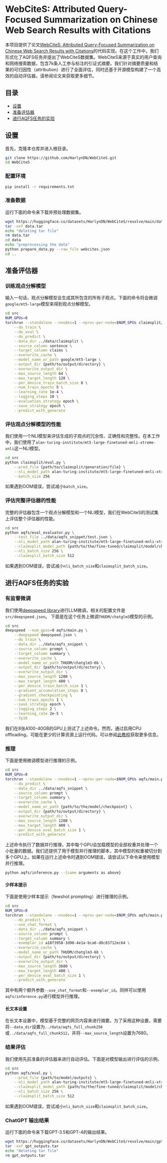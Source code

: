 # WebCiteS: Attributed Query-Focused Summarization on Chinese Web Search Results with Citations

本项目提供了论文[WebCiteS: Attributed Query-Focused Summarization on Chinese Web Search Results with Citations](https://arxiv.org/abs/2403.01774)的代码实现。在这个工作中，我们形式化了AQFS任务并提出了WebCiteS数据集。WebCiteS来源于真实的用户查询和网络搜索数据，包含7k条人工参与标注的引证式摘要。我们针对摘要质量和结果的可归因性（attribution）进行了全面评估，同时还基于开源模型构建了一个高效的自动评估器。请参阅论文来获取更多细节。


## 目录
- [设置](#setup)
- [准备评估器](#prepare-the-evaluator)
- [进行AQFS任务的实验](#experiments-on-the-aqfs-task)

## 设置
首先，克隆本仓库并进入根目录。
```bash
git clone https://github.com/HarlynDN/WebCiteS.git
cd WebCiteS
```
### 配置环境
```bash
pip install -r requirements.txt
```

### 准备数据
运行下面的命令来下载并预处理数据集。
```bash
wget https://huggingface.co/datasets/HarlynDN/WebCiteS/resolve/main/data.tar
tar -xvf data.tar
echo "deleting tar file"
rm data.tar
cd data
echo "preprocessing the data"
python prepare_data.py --raw_file webcites.json
cd ..
```

## 准备评估器

### 训练观点分解模型
输入一句话，观点分解模型会生成其所包含的所有子观点。下面的命令将会微调`google/mt5-large`模型来得到观点分解模型。

```bash
cd src
NUM_GPUs=8
torchrun --standalone --nnodes=1 --nproc-per-node=$NUM_GPUs claimsplit/main.py \
    --do_train \
    --do_eval \
    --do_predict \
    --data_dir ../data/claimsplit \
    --source_column sentence \
    --target_column claims \
    --overwrite_cache \
    --model_name_or_path google/mt5-large \
    --output_dir {path/to/output/directory} \
    --overwrite_output_dir \
    --max_source_length 64 \
    --max_target_length 128 \
    --per_device_train_batch_size 8 \
    --num_train_epochs 5 \
    --learning_rate 1e-4 \
    --logging_steps 10 \
    --evaluation_strategy epoch \
    --save_strategy epoch \
    --predict_with_generate 
```

### 评估观点分解模型的性能

我们使用一个NLI模型来评估生成的子观点的冗余性、正确性和完整性。在本工作中，我们使用了`alan-turing-institute/mt5-large-finetuned-mnli-xtreme-xnli`这一NLI模型。

```bash
cd src
python claimsplit/eval.py \
    --pred_file {path/to/claimsplit/generation/file} \
    --nli_model_path alan-turing-institute/mt5-large-finetuned-mnli-xtreme-xnli \
    --batch_size 256
```
如果遇到OOM错误，尝试减小`batch_size`。


### 评估完整评估器的性能

完整的评估器包含一个观点分解模型和一个NLI模型，我们在WebCiteS的测试集上评估整个评估器的性能。


```bash
cd src
python aqfs/eval_evaluator.py \
    --test_file ../data/aqfs_snippet/test.json \
    --nli_model_path alan-turing-institute/mt5-large-finetuned-mnli-xtreme-xnli \
    --claimsplit_model_path {path/to/the/fine-tuned/claimsplit/model/checkpoint} \
    --nli_batch_size 256 \
    --claimsplit_batch_size 512 
``` 

如果遇到OOM错误，尝试减小`nli_batch_size`和`claimsplit_batch_size`。

## 进行AQFS任务的实验

### 有监督微调
我们使用[deepspeed library](https://github.com/microsoft/DeepSpeed)进行LLM微调，相关的配置文件是`src/deepspeed.json`。
下面是在这个任务上微调`THUDM/chatglm3`模型的示例。
```bash
cd src
deepspeed --num_gpus=8 aqfs/main.py \
    --deepspeed deepspeed.json \
    --do_train \
    --data_dir ../data/aqfs_snippet \
    --source_column prompt \
    --target_column summary \
    --overwrite_cache \
    --model_name_or_path THUDM/chatglm3-6b \
    --output_dir {path/to/output/directory} \
    --overwrite_output_dir \
    --max_source_length 1280 \
    --max_target_length 400 \
    --per_device_train_batch_size 1 \
    --gradient_accumulation_steps 8 \
    --gradient_checkpointing \
    --num_train_epochs 1 \
    --save_strategy epoch \
    --logging_steps 2 \
    --learning_rate 2e-5 \
    --fp16
```

我们在8张A100-40GB的GPU上测试了上述命令。然而，通过启用CPU offloading，可能在更少的计算资源上运行代码。可以参阅[此教程](https://huggingface.co/docs/transformers/v4.38.2/deepspeed)获取更多信息。

### 推理
下面是使用微调模型进行推理的示例。
```bash
cd src
NUM_GPUs=8
torchrun --standalone --nnodes=1 --nproc-per-node=$NUM_GPUs aqfs/main.py \
    --do_predict \
    --data_dir ../data/aqfs_snippet \
    --source_column prompt \
    --target_column summary \
    --overwrite_cache \
    --model_name_or_path {path/to/the/model/checkpoint} \
    --output_dir {path/to/output/directory} \
    --overwrite_output_dir \
    --max_source_length 1280 \
    --max_target_length 400 \
    --per_device_eval_batch_size 1 \
    --predict_with_generate 
```

上述命令执行了数据并行推理，其中每个GPU会加载模型的全部权重并处理一个小批量的数据。我们还提供了用于模型并行推理的脚本，其中模型的权重被切分到多个GPU上。如果在运行上述命令时遇到OOM错误，请尝试以下命令来使用模型并行推理。

```bash
python aqfs/inference.py --{same arguments as above}
```

#### 少样本提示
下面是使用少样本提示（fewshot prompting）进行推理的示例。

```bash
cd src
NUM_GPUs=8
torchrun --standalone --nnodes=1 --nproc-per-node=$NUM_GPUs aqfs/main.py \
    --do_predict \
    --use_chat_format \
    --data_dir ../data/aqfs_snippet \
    --source_column prompt \
    --target_column summary \
    --exemplar_id a18f3958-3d98-4e1a-bca6-d8c83712ec64 \
    --overwrite_cache \
    --model_name_or_path THUDM/chatglm3-6b \
    --output_dir {path/to/output/directory} \
    --overwrite_output_dir \
    --max_source_length 3680 \
    --max_target_length 400 \
    --per_device_eval_batch_size 1 \
    --predict_with_generate 
```

其中有两个额外参数`--use_chat_format`和`--exemplar_id`。同样可以使用`aqfs/inference.py`进行模型并行推理。


#### 长文本设置

在长文本设置中，模型基于完整的网页内容来进行摘要。为了采用这种设置，需要将`--data_dir`设置为`../data/aqfs_full_chunk256`或`../data/aqfs_full_chunk512`，并将`--max_source_length`设置为7680。

### 结果评估
我们使用先前准备的评估器来进行自动评估。下面是对模型输出进行评估的示例。

```bash
cd src
python aqfs/eval.py \
    --pred_file {path/to/model/outputs} \
    --nli_model_path alan-turing-institute/mt5-large-finetuned-mnli-xtreme-xnli \
    --claimsplit_model_path {path/to/the/fine-tuned/claimsplit/model/checkpoint} \
    --nli_batch_size 256 \
    --claimsplit_batch_size 512 
```
如果遇到OOM错误，尝试减小`nli_batch_size`和`claimsplit_batch_size`。

### ChatGPT 输出结果

运行下面的命令来下载GPT-3.5和GPT-4的输出结果。
```bash
wget https://huggingface.co/datasets/HarlynDN/WebCiteS/resolve/main/gpt_outputs.tar
tar -xvf gpt_outputs.tar
echo "deleting tar file"
rm gpt_outputs.tar
```
